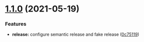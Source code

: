# [1.1.0](https://github.com/BenoitAverty/rehype-plugin-advanced-code/compare/v1.0.0...v1.1.0) (2021-05-19)


### Features

* **release:** configure semantic release and fake release ([0c75119](https://github.com/BenoitAverty/rehype-plugin-advanced-code/commit/0c75119dcd477850382e6bfd6b3060ac6ef02604))
